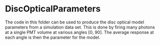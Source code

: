 DiscOpticalParameters
=====================

The code in this folder can be used to produce the disc optical model parameters from a simulation data set.
This is done by firing many photons at a single PMT volume at various angles [0, 90]. 
The average response at each angle is then the parameter for the model.
